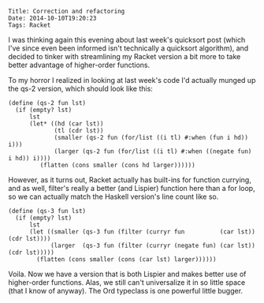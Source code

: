     Title: Correction and refactoring
    Date: 2014-10-10T19:20:23
    Tags: Racket

I was thinking again this evening about last week's quicksort post (which I've since even been informed isn't technically a quicksort algorithm), and decided to tinker with streamlining my Racket version a bit more to take better advantage of higher-order functions.

To my horror I realized in looking at last week's code I'd actually munged up the qs-2 version, which should look like this:

```racket
(define (qs-2 fun lst)
  (if (empty? lst)
      lst
      (let* ((hd (car lst))
             (tl (cdr lst))
             (smaller (qs-2 fun (for/list ((i tl) #:when (fun i hd)) i)))
             (larger (qs-2 fun (for/list ((i tl) #:when ((negate fun) i hd)) i))))
		 (flatten (cons smaller (cons hd larger))))))
```


However, as it turns out, Racket actually has built-ins for function currying, and as well, filter's really a better (and Lispier) function here than a for loop, so we can actually match the Haskell version's line count like so.

```racket
(define (qs-3 fun lst)
  (if (empty? lst)
      lst
      (let ((smaller (qs-3 fun (filter (curryr fun          (car lst)) (cdr lst))))
            (larger  (qs-3 fun (filter (curryr (negate fun) (car lst)) (cdr lst)))))
		(flatten (cons smaller (cons (car lst) larger))))))
```
		

Voila. Now we have a version that is both Lispier and makes better use of higher-order functions. Alas, we still can't universalize it in so little space (that I know of anyway). The Ord typeclass is one powerful little bugger.
